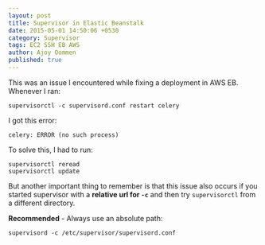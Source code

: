 ```yaml
---
layout: post
title: Supervisor in Elastic Beanstalk
date: 2015-05-01 14:50:06 +0530
category: Supervisor
tags: EC2 SSH EB AWS
author: Ajoy Oommen
published: true
---
```

This was an issue I encountered while fixing a deployment in AWS EB. Whenever I ran:

    supervisorctl -c supervisord.conf restart celery

I got this error:

    celery: ERROR (no such process)

To solve this, I had to run:

    supervisorctl reread
    supervisorctl update

But another important thing to remember is that this issue also occurs if you started supervisor with a **relative url for  `-c`** and then try `supervisorctl` from a different directory.

**Recommended** - Always use an absolute path:

    supervisord -c /etc/supervisor/supervisord.conf